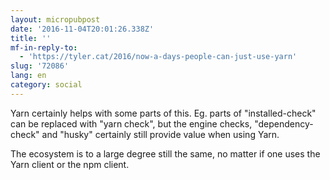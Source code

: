 ```yaml
---
layout: micropubpost
date: '2016-11-04T20:01:26.338Z'
title: ''
mf-in-reply-to:
  - 'https://tyler.cat/2016/now-a-days-people-can-just-use-yarn'
slug: '72086'
lang: en
category: social
---
```

Yarn certainly helps with some parts of this. Eg. parts of &quot;installed-check&quot; can be replaced with &quot;yarn check&quot;, but the engine checks, &quot;dependency-check&quot; and &quot;husky&quot; certainly still provide value when using Yarn.

The ecosystem is to a large degree still the same, no matter if one uses the Yarn client or the npm client.
